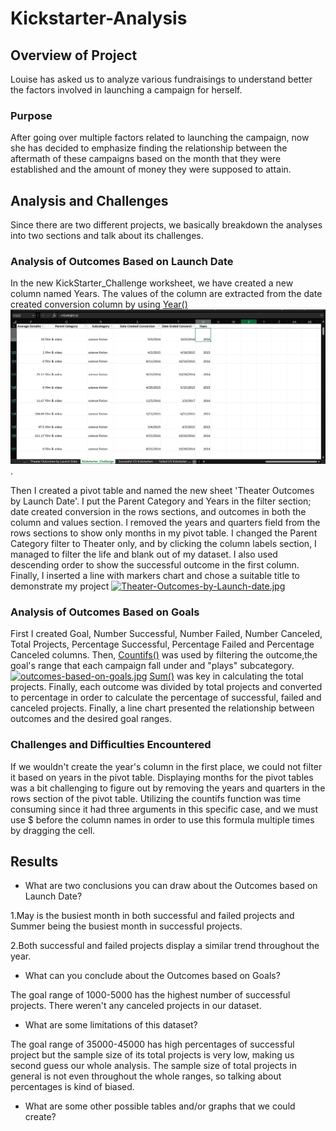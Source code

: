 # Kickstarter-Analysis

## Overview of Project

Louise has asked us to analyze various fundraisings to understand better the factors involved in launching a campaign for herself.

### Purpose

After going over multiple factors related to launching the campaign, now she has decided to emphasize finding the relationship between the aftermath of these campaigns based on the month that they were established and the amount of money they were supposed to attain.

## Analysis and Challenges

Since there are two different projects, we basically breakdown the analyses into two sections and talk about its challenges.

### Analysis of Outcomes Based on Launch Date

In the new KickStarter_Challenge worksheet, we have created a new column named Years. The values of the column are extracted from the date created conversion column by using [Year()](https://support.microsoft.com/en-us/office/year-function-c64f017a-1354-490d-981f-578e8ec8d3b9) ![Year screenshot](year.PNG).

Then I created a pivot table and named the new sheet 'Theater Outcomes by Launch Date'. I put the Parent Category and Years in the filter section; date created conversion in the rows sections, and outcomes in both the column and values section. I removed the years and quarters field from the rows sections to show only months in my pivot table. I changed the Parent Category filter to Theater only, and by clicking the column labels section, I managed to filter the life and blank out of my dataset. I also used descending order to show the successful outcome in the first column. Finally, I inserted a line with markers chart and chose a suitable title to demonstrate my project
[![Theater-Outcomes-by-Launch-date.jpg](https://i.postimg.cc/YSWHZKST/Theater-Outcomes-by-Launch-date.jpg)](https://postimg.cc/d7wpZfr9)

### Analysis of Outcomes Based on Goals
First I created Goal, Number Successful, Number Failed, Number Canceled, Total Projects, Percentage Successful, Percentage Failed and Percentage Canceled columns. Then, [Countifs()](https://support.microsoft.com/en-us/office/countifs-function-dda3dc6e-f74e-4aee-88bc-aa8c2a866842?ui=en-us&rs=en-us&ad=us) was used by filtering the outcome,the goal's range that each campaign fall under and "plays" subcategory.[![outcomes-based-on-goals.jpg](https://i.postimg.cc/YSp6yk8C/outcomes-based-on-goals.jpg)](https://postimg.cc/mP51tv0v)
[Sum()](https://support.microsoft.com/en-us/office/sum-function-043e1c7d-7726-4e80-8f32-07b23e057f89) was key in calculating the total projects. Finally, each outcome was divided by total projects and converted to percentage in order to calculate the percentage of successful, failed and canceled projects. Finally, a line chart presented the relationship between outcomes and the desired goal ranges.

### Challenges and Difficulties Encountered

If we wouldn't create the year's column in the first place, we could not filter it based on years in the pivot table. Displaying months for the pivot tables was a bit challenging to figure out by removing the years and quarters in the rows section of the pivot table. Utilizing the countifs function was time consuming since it had three arguments in this specific case, and we must use $ before the column names in order to use this formula multiple times by dragging the cell.
## Results

- What are two conclusions you can draw about the Outcomes based on Launch Date?

1.May is the busiest month in both successful and failed projects and Summer being the busiest month in successful projects.

2.Both successful and failed projects display a similar trend throughout the year.

- What can you conclude about the Outcomes based on Goals?

The goal range of 1000-5000 has the highest number of successful projects. There weren't any canceled projects in our dataset.

- What are some limitations of this dataset?

The goal range of 35000-45000 has high percentages of successful project but the sample size of its total projects is very low, making us second guess our whole analysis. The sample size of total projects in general is not even throughout the whole ranges, so talking about percentages is kind of biased.


- What are some other possible tables and/or graphs that we could create?


